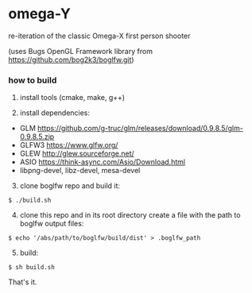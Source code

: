 # omega-Y
re-iteration of the classic Omega-X first person shooter

(uses Bugs OpenGL Framework library from https://github.com/bog2k3/boglfw.git)

### how to build
1. install tools (cmake, make, g++)

2. install dependencies: 
- GLM https://github.com/g-truc/glm/releases/download/0.9.8.5/glm-0.9.8.5.zip
- GLFW3 https://www.glfw.org/ 
- GLEW http://glew.sourceforge.net/ 
- ASIO https://think-async.com/Asio/Download.html 
- libpng-devel, libz-devel, mesa-devel 
  
3. clone boglfw repo and build it:
```
$ ./build.sh
```
4. clone this repo and in its root directory create a file with the path to boglfw output files:
```
$ echo '/abs/path/to/boglfw/build/dist' > .boglfw_path
```
5. build:
```
$ sh build.sh
```
That's it. 
